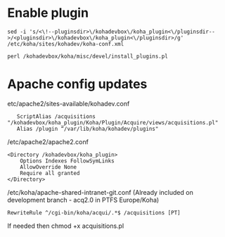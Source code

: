 # Enable plugin
```
sed -i 's/<\!--pluginsdir>\/kohadevbox\/koha_plugin<\/pluginsdir-->/<pluginsdir>\/kohadevbox\/koha_plugin<\/pluginsdir>/g' /etc/koha/sites/kohadev/koha-conf.xml
```

```
perl /kohadevbox/koha/misc/devel/install_plugins.pl
```

# Apache config updates

etc/apache2/sites-available/kohadev.conf
```
   ScriptAlias /acquisitions "/kohadevbox/koha_plugin/Koha/Plugin/Acquire/views/acquisitions.pl"
   Alias /plugin “/var/lib/koha/kohadev/plugins"
```

/etc/apache2/apache2.conf
```
<Directory /kohadevbox/koha_plugin>
    Options Indexes FollowSymLinks
    AllowOverride None
    Require all granted
</Directory>
```

/etc/koha/apache-shared-intranet-git.conf
(Already included on development branch - acq2.0 in PTFS Europe/Koha)
```
RewriteRule ^/cgi-bin/koha/acqui/.*$ /acquisitions [PT]
```

If needed then chmod +x acquisitions.pl